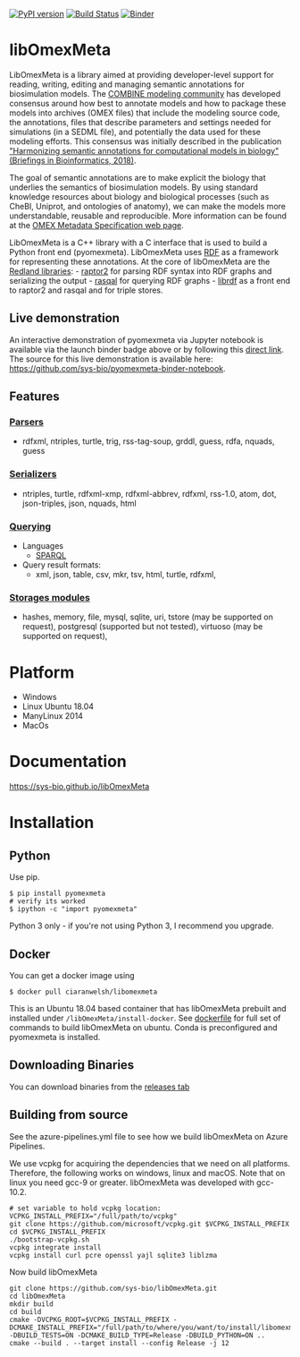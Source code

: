 [![PyPI version](https://badge.fury.io/py/pyomexmeta.svg)](https://badge.fury.io/py/pyomexmeta)
[![Build Status](https://dev.azure.com/libOmexMeta/libOmexMeta/_apis/build/status/sys-bio.libOmexMeta?branchName=master)](https://dev.azure.com/libOmexMeta/libOmexMeta/_build/latest?definitionId=1&branchName=master)
[![Binder](https://mybinder.org/badge_logo.svg)](https://mybinder.org/v2/gh/sys-bio/pyomexmeta-binder-notebook/HEAD)

# libOmexMeta
LibOmexMeta is a library aimed at providing developer-level support for reading, writing, editing and managing semantic annotations for biosimulation models.  The [COMBINE modeling community](http://co.mbine.org/)  has developed consensus around how best to annotate models and how to package these models into archives (OMEX files) that include the modeling source code, the annotations, files that describe parameters and settings needed for simulations (in a SEDML file), and potentially the data used for these modeling efforts. This consensus was initially described in the  publication ["Harmonizing semantic annotations for computational models in biology" (Briefings in Bioinformatics, 2018)](https://academic.oup.com/bib/article/20/2/540/5164345).

The goal of semantic annotations are to make explicit the biology that underlies the semantics of biosimulation models. By using standard knowledge resources about biology and biological processes (such as CheBI, Uniprot, and ontologies of anatomy), we can make the models more understandable, reusable and reproducible. More information can be found at the [OMEX Metadata Specification web page](http://co.mbine.org/standards/omex-metadata). 

LibOmexMeta is a C++ library with a C interface that is used to build a Python front end (pyomexmeta). LibOmexMeta uses [RDF](https://www.w3.org/RDF/) as a framework for representing these annotations. At the core of libOmexMeta are the [Redland libraries](http://librdf.org/):
    - [raptor2](http://librdf.org/raptor/) for parsing RDF syntax into RDF graphs and serializing the output
    - [rasqal](http://librdf.org/rasqal/) for querying RDF graphs
    - [librdf](http://librdf.org/) as a front end to raptor2 and rasqal and for triple stores. 

## Live demonstration

An interactive demonstration of pyomexmeta via Jupyter notebook is available via the launch binder badge above or by following this [direct link](https://mybinder.org/v2/gh/sys-bio/pyomexmeta-binder-notebook/HEAD). The source for this live demonstration is available here: https://github.com/sys-bio/pyomexmeta-binder-notebook.

## Features
### [Parsers](http://librdf.org/raptor/api-1.4/raptor-parsers.html)
  - rdfxml, ntriples, turtle, trig, rss-tag-soup, grddl, guess, rdfa, nquads, guess
### [Serializers](http://librdf.org/raptor/api-1.4/raptor-serializers.html)
  - ntriples, turtle, rdfxml-xmp, rdfxml-abbrev, rdfxml, rss-1.0, atom, dot, json-triples, json, nquads, html
  
### [Querying](http://librdf.org/rasqal/docs/api/)
  - Languages
    - [SPARQL](https://www.w3.org/TR/sparql11-query/)
  - Query result formats: 
    - xml, json, table, csv, mkr, tsv, html, turtle, rdfxml,

### [Storages modules](http://librdf.org/docs/api/redland-storage-modules.html)
  - hashes, memory, file, mysql, sqlite, uri, tstore (may be supported on request), postgresql (supported but not tested), virtuoso (may be supported on request), 


# Platform
  - Windows
  - Linux Ubuntu 18.04
  - ManyLinux 2014
  - MacOs
  
# Documentation

https://sys-bio.github.io/libOmexMeta 

# Installation
## Python

Use pip. 

    $ pip install pyomexmeta
    # verify its worked
    $ ipython -c "import pyomexmeta"
    
Python 3 only - if you're not using Python 3, I recommend you upgrade. 

## Docker
You can get a docker image using 

    $ docker pull ciaranwelsh/libomexmeta
    
This is an Ubuntu 18.04 based container that has libOmexMeta prebuilt and installed under `/libOmexMeta/install-docker`. See [dockerfile](https://github.com/sys-bio/libOmexMeta/blob/master/Dockerfile) for full set of commands to build libOmexMeta on ubuntu. 
Conda is preconfigured and pyomexmeta is installed. 

## Downloading Binaries
You can download binaries from the [releases tab](https://github.com/sys-bio/libOmexMeta/release)

## Building from source
See the azure-pipelines.yml file to see how we build libOmexMeta on Azure Pipelines. 

We use vcpkg for acquiring the dependencies that we need on all platforms. Therefore, the following works on windows, linux and macOS. Note that on linux you need gcc-9 or greater. libOmexMeta was developed with gcc-10.2.

```
# set variable to hold vcpkg location: 
VCPKG_INSTALL_PREFIX="/full/path/to/vcpkg"
git clone https://github.com/microsoft/vcpkg.git $VCPKG_INSTALL_PREFIX
cd $VCPKG_INSTALL_PREFIX
./bootstrap-vcpkg.sh
vcpkg integrate install
vcpkg install curl pcre openssl yajl sqlite3 liblzma
```             

Now build libOmexMeta
```
git clone https://github.com/sys-bio/libOmexMeta.git
cd libOmexMeta
mkdir build
cd build
cmake -DVCPKG_ROOT=$VCPKG_INSTALL_PREFIX -DCMAKE_INSTALL_PREFIX="/full/path/to/where/you/want/to/install/libomexmeta" -DBUILD_TESTS=ON -DCMAKE_BUILD_TYPE=Release -DBUILD_PYTHON=ON ..
cmake --build . --target install --config Release -j 12
```

